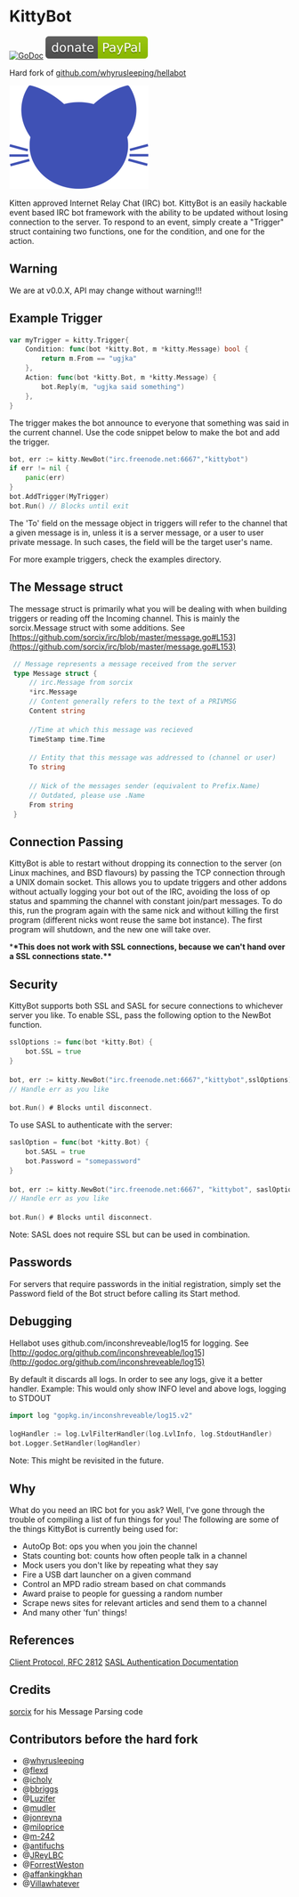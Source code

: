 # KittyBot

[![GoDoc](https://godoc.org/github.com/ugjka/kittybot?status.png)](https://godoc.org/github.com/ugjka/kittybot)
[![Donate](paypal.svg?raw=true)](https://www.paypal.me/ugjka)

Hard fork of [github.com/whyrusleeping/hellabot](https://github.com/whyrusleeping/hellabot)

![kittybot](kitty.png?raw=true)

Kitten approved Internet Relay Chat (IRC) bot. KittyBot is an easily hackable event based IRC bot
framework with the ability to be updated without losing connection to the
server. To respond to an event, simply create a "Trigger" struct containing
two functions, one for the condition, and one for the action.

## Warning

We are at v0.0.X, API may change without warning!!!

## Example Trigger

```go
var myTrigger = kitty.Trigger{
    Condition: func(bot *kitty.Bot, m *kitty.Message) bool {
        return m.From == "ugjka"
    },
    Action: func(bot *kitty.Bot, m *kitty.Message) {
        bot.Reply(m, "ugjka said something")
    },
}
```

The trigger makes the bot announce to everyone that something was said in the current channel. Use the code snippet below to make the bot and add the trigger.

```go
bot, err := kitty.NewBot("irc.freenode.net:6667","kittybot")
if err != nil {
    panic(err)
}
bot.AddTrigger(MyTrigger)
bot.Run() // Blocks until exit
```

The 'To' field on the message object in triggers will refer to the channel that
a given message is in, unless it is a server message, or a user to user private
message. In such cases, the field will be the target user's name.

For more example triggers, check the examples directory.

## The Message struct

The message struct is primarily what you will be dealing with when building
triggers or reading off the Incoming channel.
This is mainly the sorcix.Message struct with some additions.
See [https://github.com/sorcix/irc/blob/master/message.go#L153](https://github.com/sorcix/irc/blob/master/message.go#L153)

```go
 // Message represents a message received from the server
 type Message struct {
     // irc.Message from sorcix
     *irc.Message
     // Content generally refers to the text of a PRIVMSG
     Content string

     //Time at which this message was recieved
     TimeStamp time.Time

     // Entity that this message was addressed to (channel or user)
     To string

     // Nick of the messages sender (equivalent to Prefix.Name)
     // Outdated, please use .Name
     From string
 }
```

## Connection Passing

KittyBot is able to restart without dropping its connection to the server
(on Linux machines, and BSD flavours) by passing the TCP connection through a UNIX domain socket.
This allows you to update triggers and other addons without actually logging
your bot out of the IRC, avoiding the loss of op status and spamming the channel
with constant join/part messages. To do this, run the program again with
the same nick and without killing the first program (different nicks wont reuse
the same bot instance). The first program will shutdown, and the new one
will take over.

\***\*This does not work with SSL connections, because we can't hand over a SSL connections state.\*\***

## Security

KittyBot supports both SSL and SASL for secure connections to whichever server
you like. To enable SSL, pass the following option to the NewBot function.

```go
sslOptions := func(bot *kitty.Bot) {
    bot.SSL = true
}

bot, err := kitty.NewBot("irc.freenode.net:6667","kittybot",sslOptions)
// Handle err as you like

bot.Run() # Blocks until disconnect.
```

To use SASL to authenticate with the server:

```go
saslOption = func(bot *kitty.Bot) {
    bot.SASL = true
    bot.Password = "somepassword"
}

bot, err := kitty.NewBot("irc.freenode.net:6667", "kittybot", saslOption)
// Handle err as you like

bot.Run() # Blocks until disconnect.
```

Note: SASL does not require SSL but can be used in combination.

## Passwords

For servers that require passwords in the initial registration, simply set
the Password field of the Bot struct before calling its Start method.

## Debugging

Hellabot uses github.com/inconshreveable/log15 for logging.
See [http://godoc.org/github.com/inconshreveable/log15](http://godoc.org/github.com/inconshreveable/log15)

By default it discards all logs. In order to see any logs, give it a better handler.
Example: This would only show INFO level and above logs, logging to STDOUT

```go
import log "gopkg.in/inconshreveable/log15.v2"

logHandler := log.LvlFilterHandler(log.LvlInfo, log.StdoutHandler)
bot.Logger.SetHandler(logHandler)
```

Note: This might be revisited in the future.

## Why

What do you need an IRC bot for you ask? Well, I've gone through the trouble of
compiling a list of fun things for you! The following are some of the things KittyBot is
currently being used for:

- AutoOp Bot: ops you when you join the channel
- Stats counting bot: counts how often people talk in a channel
- Mock users you don't like by repeating what they say
- Fire a USB dart launcher on a given command
- Control an MPD radio stream based on chat commands
- Award praise to people for guessing a random number
- Scrape news sites for relevant articles and send them to a channel
- And many other 'fun' things!

## References

[Client Protocol, RFC 2812](http://tools.ietf.org/html/rfc2812)
[SASL Authentication Documentation](https://tools.ietf.org/html/draft-mitchell-irc-capabilities-01)

## Credits

[sorcix](http://github.com/sorcix) for his Message Parsing code

## Contributors before the hard fork

- @[whyrusleeping](https://github.com/whyrusleeping)
- @[flexd](https://github.com/flexd)
- @[icholy](https://github.com/icholy)
- @[bbriggs](https://github.com/bbriggs)
- @[Luzifer](https://github.com/Luzifer)
- @[mudler](https://github.com/mudler)
- @[jonreyna](https://github.com/jonreyna)
- @[miloprice](https://github.com/miloprice)
- @[m-242](https://github.com/m-242)
- @[antifuchs](https://github.com/antifuchs)
- @[JReyLBC](https://github.com/)
- @[ForrestWeston](https://github.com/ForrestWeston)
- @[affankingkhan](https://github.com/affankingkhan)
- @[Villawhatever](https://github.com/Villawhatever)
